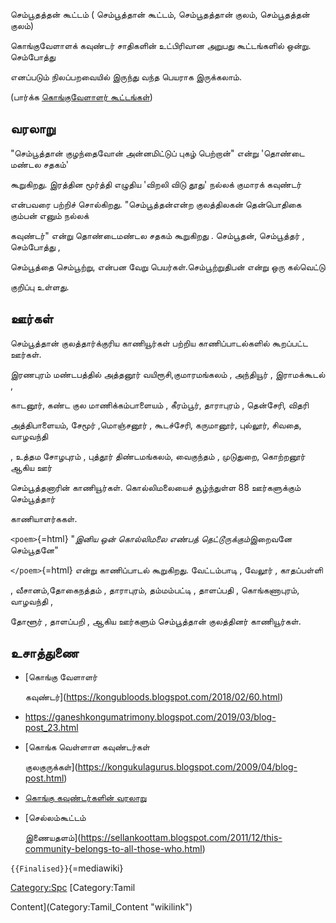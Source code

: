 செம்பூதத்தன் கூட்டம் ( செம்பூத்தான் கூட்டம், செம்பூதத்தான் குலம், செம்பூதத்தன் குலம்)
கொங்குவேளாளக் கவுண்டர் சாதிகளின் உட்பிரிவான அறுபது கூட்டங்களில் ஒன்று. செம்போத்து
எனப்படும் நிலப்பறவையில் இருந்து வந்த பெயராக இருக்கலாம்.

(பார்க்க [கொங்குவேளாளர் கூட்டங்கள்](கொங்குவேளாளர்_கூட்டங்கள் "wikilink"))

## வரலாறு

\"செம்பூத்தான் குழந்தைவோன் அன்னமிட்டுப் புகழ் பெற்றான்\" என்று \'தொண்டை மண்டல சதகம்\'
கூறுகிறது. இரத்தின மூர்த்தி எழுதிய \'விறலி விடு தூது\' நல்லக் குமாரக் கவுண்டர்
என்பவரை பற்றிச் சொல்கிறது. \"செம்பூத்தன்என்ற குலத்திலகன் தென்பொதிகை கும்பன் எனும் நல்லக்
கவுண்டர்\" என்று தொண்டைமண்டல சதகம் கூறுகிறது . செம்பூதன், செம்பூத்தர் , செம்போத்து ,
செம்பூத்தை செம்பூற்று, என்பன வேறு பெயர்கள்.செம்பூற்றுதிபன் என்று ஒரு கல்வெட்டு
குறிப்பு உள்ளது.

## ஊர்கள்

செம்பூத்தான் குலத்தார்க்குரிய காணியூர்கள் பற்றிய காணிப்பாடல்களில் கூறப்பட்ட ஊர்கள்.
இரணபுரம் மண்டபத்தில் அத்தனூர் வயிரூசி,குமாரமங்கலம் , அந்தியூர் , இராமக்கூடல் ,
காடனூர், கண்ட குல மாணிக்கம்பாளையம் , கீரம்பூர், தாராபுரம் , தென்சேரி, விதரி
அத்திபாளையம், சேமூர் ,மொஞ்சனூர் , கூடச்சேரி, கருமானூர், புல்லூர், சிவதை, வாழவந்தி
, உத்தம சோழபுரம் , புத்தூர் திண்டமங்கலம், வைகுந்தம் , முடுதுறை, கொற்றனூர் ஆகிய ஊர்
செம்பூத்தனாரின் காணியூர்கள். கொல்லிமலையைச் சூழ்ந்துள்ள 88 ஊர்களுக்கும் செம்பூத்தார்
காணியாளர்ககள்.

`<poem>`{=html} \"*இனிய ஒன் கொல்லிமலை எண்பத் தெட்டூருக்கும்*இறைவனே செம்பூதனே\"
`</poem>`{=html} என்று காணிப்பாடல் கூறுகிறது. வேட்டம்பாடி , வேலூர் , காதப்பள்ளி
, வீசானம்,தோகைநத்தம் , தாராபுரம், தம்மம்பட்டி , தாளப்பதி , கொங்கணாபுரம், வாழவந்தி ,
தோளூர் , தாளப்பறி , ஆகிய ஊர்களும் செம்பூத்தான் குலத்தினர் காணியூர்கள்.

## உசாத்துணை

-   [கொங்கு வேளாளர்
    கவுண்டர்](https://kongubloods.blogspot.com/2018/02/60.html)
-   <https://ganeshkongumatrimony.blogspot.com/2019/03/blog-post_23.html>
-   [கொங்க வெள்ளாள கவுண்டர்கள்
    குலகுருக்கள்](https://kongukulagurus.blogspot.com/2009/04/blog-post.html)
-   [கொங்கு கவுண்டர்களின் வரலாறு](https://kongudesarajakkal.blogspot.com/)
-   [செல்லம்கூட்டம்
    இணையதளம்](https://sellankoottam.blogspot.com/2011/12/this-community-belongs-to-all-those-who.html)

`{{Finalised}}`{=mediawiki}

[Category:Spc](Category:Spc "wikilink") [Category:Tamil
Content](Category:Tamil_Content "wikilink")

